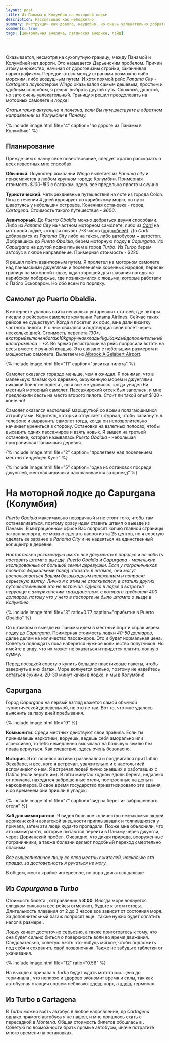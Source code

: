 ```yaml
---
layout: post
title: Из Панамы в Колумбию на моторной лодке
description: Рассказываю как небюджетно
summary: Инструкции как дорого, неудобно, но очень увлекательно добраться из Панамы в Колумбию
comments: true
tags: [центральная америка, латинская америка, гайд]
---
```


<br/>

Оказывается, несмотря на сухопутную границу, между Панамой и Колумбией нет дороги. Это называется Дарьенским пробелом. Причин этому множество, начиная от дороговизны стройки, заканчивая наркотрафиком. Передвигаться между странами возможно либо морским, либо воздушным путем. И хотя прямой рейс *Panama City - Cartagena* лоукостером *Wingo* оказывался самым дешевым, простым и удобным способом, я решил выбрать другой путь. Сложный, дорогой, но зато очень увлекательный. Границу я решил преодолевать на моторных самолете и лодке! 


<p class="alert warning" style="font-size: 14px; font-style: italic">
Статья также актуальна и полезна, если Вы путешествуете в обратном направлении из Колумбии в Панаму.
</p>

{% 
  include image.html 
  file="4"
  caption="по дороге из Панамы в Колумбию"
%}




## Планирование

Прежде чем я начну свое повествование, следует кратко рассказать о всех известных мне способах. 

**Обычный**. Лоукостер компании *Wingo* вылетает из *Panama city* и приземляется в любом крупном городе Колумбии. Примерная стоимость *$100-150* с багажом, здесь все предельно просто и скучно.

**Туристический**. Четырехдневные путешествия на яхте из города Colon. Яхта в течении 4 дней курсирует по карибскому морю, по пути швартуясь у небольших островов. Конечная остановка - город *Cartagena*. Стоимость такого путешествия - *$600*. 

**Авантюрный**. До *Puerto Obaldia* можно добраться двумя способами. Либо из *Panama City* на частном моторном самолете, либо из [*Carti*](https://www.google.ru/maps/place/Puerto+de+Carti/@9.455113,-78.9821749,16.44z/data=!4m10!1m2!2m1!1scarti+terminal!3m6!1s0x8e54ea2b92487dd5:0x305657f4e9bc62be!8m2!3d9.4550082!4d-78.9780588!15sCg5jYXJ0aSB0ZXJtaW5hbJIBLHJvYWRzX3BvcnRzX2FuZF9jYW5hbHNfZW5naW5lZXJzX2Fzc29jaWF0aW9u4AEA!16s%2Fg%2F11c56454c3) на моторной лодке, которая плывет 7-8 часов ([подробней](](https://www.soultrotting.com/border-crossing-between-panama-and-colombia))). До *Carti* добираемся из *Panama City* либо на такси, либо автобусом + автостоп. Добравшись до *Puerto Obaldia*, берем моторную лодку в *Capurgana*. Из *Capurgana* на другой лодке плывем в город *Turbo*. Из *Turbo* берем автобус в любое направление. Примерная стоимость - $220.

Я решил пойти авантюрным путем. Я пролетел на моторном самолете над панамскими джунглями и поселениями коренных народов, пересек границу на моторной лодке, ждал хорошей для плавания погоды на карибском побережье, где познакомился с людьми, которые работали с Пабло Эскобаром. Но обо всем по порядку.  

## Самолет до Puerto Obaldia. 
В интернете удалось найти несколько устаревших статьей, где авторы писали о рейсовом самолете компании Panama Airlines. Сейчас таких рейсов не существует. Когда я посетил их офис, мне дали визитку частного пилота. Я с ним связался и подтвердил свой полет через несколько дней. Стоимость перелета *$130*, в который включен багаж 10kg и ручная кладь 4kg. Каждый дополнительный килограм веса - *$3*. Во время регистрации на рейс попросили встать на весы вместе с ручной кладью. Это связано с небольшим размером и мощностью самолета. Вылетаем из [Albrook A.Gelabert Airport](https://www.google.ru/maps/place/Albrook+Gelabert+Airport/@8.9705832,-79.5600705,15z/data=!4m6!3m5!1s0x8faca8a1cbb2f85b:0x111d1d322af8388!8m2!3d8.9705832!4d-79.5600705!16s%2Fm%2F03hhsd5).

{% 
  include image.html 
  file="11"
  caption="визитка пилота"
%}

Самолет оказался гораздо меньше, чем я ожидал. Я понимал, что в маленькую панамскую деревню, окруженную морем и джунглями никакой боинг не полетит, но я все же удивился, когда увидел 6и местный моторный самолет. Пассажирский отсек был заполнен, и мне предложили сесть на место второго пилота. Стоит ли такой опыт $130 - конечно!


Самолет оказался настоящей маршруткой со всеми полагающимися аттрибутами. Водитель, который отпускает штурвал, чтобы залипнуть в телефоне и выравнить самолет тогда, когда он непозволительно начинает крениться в сторону. Остановки на взлетных полосах, чтобы высадить одних пассажиров и взять новых. Я вышел на третьей остановке, которая называлась *Puerto Obaldia* - небольшая приграничная Панамская деревня. 

{% 
  include image.html 
  file="2"
  caption="пролетаем над поселением местных индейцев Куна"
%}

{% 
  include image.html 
  file="5"
  caption="одна из остановок посреди джунглей, местная индианка расплачивается за проезд"
%}

 
# На моторной лодке до Capurgana (Колумбия)

*Puerto Obaldia* максимально невзрачный и не стоит того, чтобы там останавливаться, поэтому сразу идем ставить штамп о выезде из Панамы. В миграционном офисе Вас попросят копию главной страницы загранпаспорта, ее можно сделать напротив за 25 центов, но я советую сделать ее заранее в *Panama City* и не надеяться на единственный копицентр в деревне. 


<p class="alert warning" style="font-size: 14px; font-style: italic">
Настоятельно рекомендую иметь все документы в порядке и не забыть поставить штамп о выезде. Puerto Obaldia и Capurgana - маленькие изолированные от большой земли деревушки. Eсли у пограничников появится формальный повод отказать в штампе, они могут воспользоваться Вашим безвыходным положением и попросят серьезную взятку. Лично я с этим не сталкивался, в статьях других путешественников это не встречал. Однако в лодке я встретил перуанца с американским гражданством, с которого требовали 400 долларов, потому что у него в паспорте не было штампа о вьзде в Колумбию.
</p>

{% 
  include image.html 
  file="3"
  ratio=0.77
  caption="прибытие в Puerto Obaldio"
%}


Со штампом о выезде из Панамы идем в местный порт и спрашиваем лодку до *Capurgana*. Примерная стоимость лодки *40-50 долларов*, далее делим на количество пассажиров. Это и будет нормальная цена. Советую подождать пока наберется нужное количество попутчиков. Но имейте в виду, что их может не оказаться и придется платить полную сумму. 

Перед поездкой советую купить большие пластиковые пакеты, чтобы завернуть в них багаж. Море волнуется сильно, поэтому не надейтесь остаться сухими. 20-30 минут качки в лодке, и мы в Колумбии!

## Capurgana
Город *Capurgana* на первый взгляд кажется самой обычной туристической деревенькой, но это не так. Вот то, что мне удалось выяснить за пару дней пребывания. 

{% 
  include image.html 
  file="9"
%}

**Комьюнити**. Cреди местных действуют свои правила. Если ты принимаешь наркотики, воруешь, ведешь себя аморально или агрессивно, то тебя немедленно высылают на большую землю без права вернуться. Как следствие, здесь очень безопасно. 

**История**. Этот поселок активно развивался и продвигался при Пабло Эскабаре, и все, кого я встречал, уважительно и с настольгией вспоминают о нем. Я встречал людей лично знавших и работавших с Пабло (если верить им). В пяти минутах ходьбы вдоль берега, недалеко от причала, находятся заброшенные отели, построенные на деньги наркодилеров. В свое время государство приватизировало эти здания, и со временем они пришли в упадок. 

{% 
  include image.html 
  file="7"
  caption="вид на берег из заброшенного отеля"
%}

**Хаб для иммигрантов**. Я видел большое количество незнакомых людей африканской и азиатской внешности приплывавших и толпившихзся у причала, затем эти люди куда-то пропадали. Позже мне объяснили, что это иммигранты, которые пытаются перейти в Панаму через джунгли, через Дорианский пробел. Очевидно, что дикая природа, вооруженные пограничники, а также болезни делают подобный переход смертельно опасным.

<p class="alert warning" style="font-size: 14px; font-style: italic">
Все вышеописанное пишу со слов местных жителей, насколько это правда, за достоверность я ручаться не могу.
</p>


В общем, место крайне интересное, но пора двигаться дальше

## Из *Capurgana* в *Turbo*
Стоимость билета <span class="rate" data-sym="COP" data-value="85000"/>, отправление в **8:00**. Иногда море волнуется слишком сильно и все рейсы отменяют, будьте к этом готовы. Длительность плавания от 2 до 3 часов все зависит от состояния моря. За дополнительный багаж попросят еще <span class="rate" data-sym="COP" data-value="15000"/>, также нужно будет оплатить налог в размере <span class="rate" data-sym="COP" data-value="3500"/>. 

Лодку качает достаточно серьезно, а также приготовтесь к тому, что она будет сильно биться о поверхность волн во время движения. Следовательно, советую взять что-нибудь мягкое, чтобы подложить под себя и сохранить свой позвоночник. Также не забудьте таблетки от укачивания.

{% 
  include image.html 
  file="12"
  ratio="0.56"
%}

На выходе с причала в *Turbo* будут ждать мототакси. Цена до терминала <span class="rate" data-sym="COP" data-value="5000"/>, что неплохо и здорово экономит время и силы, так как автобусная станция совсем неблизко. 
[здесь](https://www.google.com/maps/place/Muelle+turístico+manglares+pisisi/@8.0816765,-76.7258129,16z/data=!4m15!1m8!3m7!1s0x8e5065f8d65016b3:0x9676f5e2ea08da9a!2sTurbo,+Antioquia!3b1!8m2!3d8.0951588!4d-76.7284559!16zL20vMGNmOWpz!3m5!1s0x8e506facbf3f12c1:0x17352641d6474417!8m2!3d8.0816765!4d-76.7227827!16s%2Fg%2F11h2my1ggp) порт, а [здесь](https://www.google.com/maps/place/TERMINAL+DE+TRANSPORTE+DE+TURBO/@8.1017156,-76.7312425,16z/data=!4m15!1m8!3m7!1s0x8e5065f8d65016b3:0x9676f5e2ea08da9a!2sTurbo,+Antioquia!3b1!8m2!3d8.0951588!4d-76.7284559!16zL20vMGNmOWpz!3m5!1s0x8e5065380019c80d:0xe3308cdd8aacd6a3!8m2!3d8.1026659!4d-76.7299843!16s%2Fg%2F11hzx36k3b) терминал. 

## Из Turbo в Cartagena
В *Turbo* можно взять автобус в любое напрявление, до *Cartagena* однако прямого автобуса я не нашел, и мне пришлось ехать с пересадкой в *Monteria*. Общая стоимость билетов обошлась в <span class="rate" data-sym="COP" data-value="100000"/>. 
Советую по возможности брать прямые автобусы, иначе потратите много времени на остановках.

